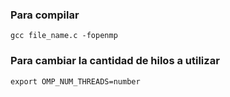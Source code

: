 ### Para compilar

```
gcc file_name.c -fopenmp
```

### Para cambiar la cantidad de hilos a utilizar

```
export OMP_NUM_THREADS=number
```
